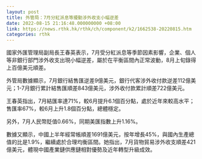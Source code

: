 ```yaml
---
layout: post
title: 外管局：7月分紅派息等擾動涉外收支小幅逆差
date: 2022-08-15 21:16:48.000000000 +08:00
link: https://news.rthk.hk/rthk/ch/component/k2/1662538-20220815.htm
categories: rthk
---
```


國家外匯管理局副局長王春英表示，7月受分紅派息等季節因素影響，企業、個人等非銀行部門涉外收支出現小幅逆差，屬於在平衡區間內正常波動，8月上旬錄得上百億美元順差。

外管局數據顯示，7月銀行結售匯逆差9億美元，銀行代客涉外收付款逆差112億美元；1-7月銀行累計結售匯順差843億美元，涉外收付款累計順差722億美元。

王春英指出，7月結匯率達71%，較6月提升6.1個百分點，處於近年來較高水平；售匯率67%，較6月上升1.8個百分點，總體穩定。

另外，7月人民幣貶值0.66%，同期美匯指數上升1.16%。

數據又顯示，中國上半年經常帳順差1691億美元，按年增長45%，與國內生產總值的比是1.9%，繼續處於合理均衡區間。她指出，7月貨物貿易涉外收支順差421億美元，體現中國產業鏈供應鏈相對優勢及近年轉型升級成效。
